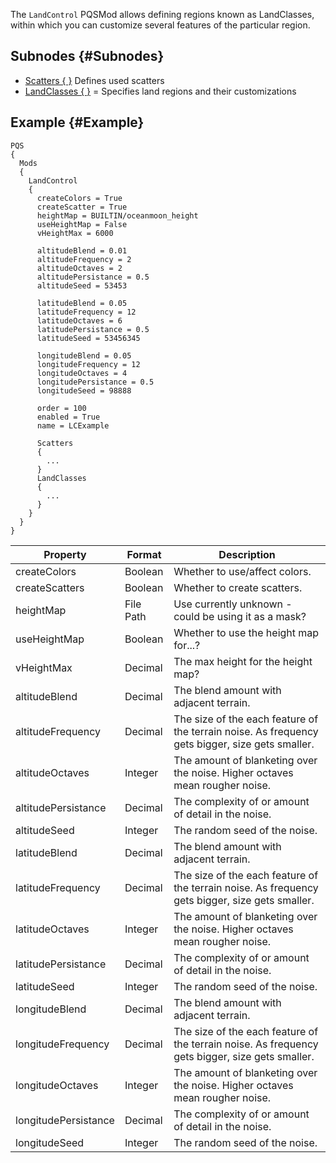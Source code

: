 The `LandControl` PQSMod allows defining regions known as LandClasses, within which you can customize several features of the particular region.

## Subnodes {#Subnodes}
* [Scatters { }](/Syntax/PQSMods/LandControl/Scatters) Defines used scatters
* [LandClasses { }](/Syntax/PQSMods/LandControl/LandClasses) = Specifies land regions and their customizations

## Example {#Example}
```
PQS
{
  Mods
  {
    LandControl
    {
      createColors = True
      createScatter = True
      heightMap = BUILTIN/oceanmoon_height
      useHeightMap = False
      vHeightMax = 6000
      
      altitudeBlend = 0.01
      altitudeFrequency = 2
      altitudeOctaves = 2
      altitudePersistance = 0.5
      altitudeSeed = 53453

      latitudeBlend = 0.05
      latitudeFrequency = 12
      latitudeOctaves = 6
      latitudePersistance = 0.5
      latitudeSeed = 53456345

      longitudeBlend = 0.05
      longitudeFrequency = 12
      longitudeOctaves = 4
      longitudePersistance = 0.5
      longitudeSeed = 98888

      order = 100
      enabled = True
      name = LCExample

      Scatters
      {
        ...
      }
      LandClasses
      {
        ...
      }
    }
  }
}
```

|Property|Format|Description|
|--------|------|-----------|
|createColors|Boolean|Whether to use/affect colors.|
|createScatters|Boolean|Whether to create scatters.|
|heightMap|File Path|Use currently unknown - could be using it as a mask?|
|useHeightMap|Boolean|Whether to use the height map for...?|
|vHeightMax|Decimal|The max height for the height map?|
|altitudeBlend|Decimal|The blend amount with adjacent terrain.|
|altitudeFrequency|Decimal|The size of the each feature of the terrain noise. As frequency gets bigger, size gets smaller.|
|altitudeOctaves|Integer|The amount of blanketing over the noise. Higher octaves mean rougher noise.|
|altitudePersistance|Decimal|The complexity of or amount of detail in the noise.|
|altitudeSeed|Integer|The random seed of the noise.|
|latitudeBlend|Decimal|The blend amount with adjacent terrain.|
|latitudeFrequency|Decimal|The size of the each feature of the terrain noise. As frequency gets bigger, size gets smaller.|
|latitudeOctaves|Integer|The amount of blanketing over the noise. Higher octaves mean rougher noise.|
|latitudePersistance|Decimal|The complexity of or amount of detail in the noise.|
|latitudeSeed|Integer|The random seed of the noise.|
|longitudeBlend|Decimal|The blend amount with adjacent terrain.|
|longitudeFrequency|Decimal|The size of the each feature of the terrain noise. As frequency gets bigger, size gets smaller.|
|longitudeOctaves|Integer|The amount of blanketing over the noise. Higher octaves mean rougher noise.|
|longitudePersistance|Decimal|The complexity of or amount of detail in the noise.|
|longitudeSeed|Integer|The random seed of the noise.|
